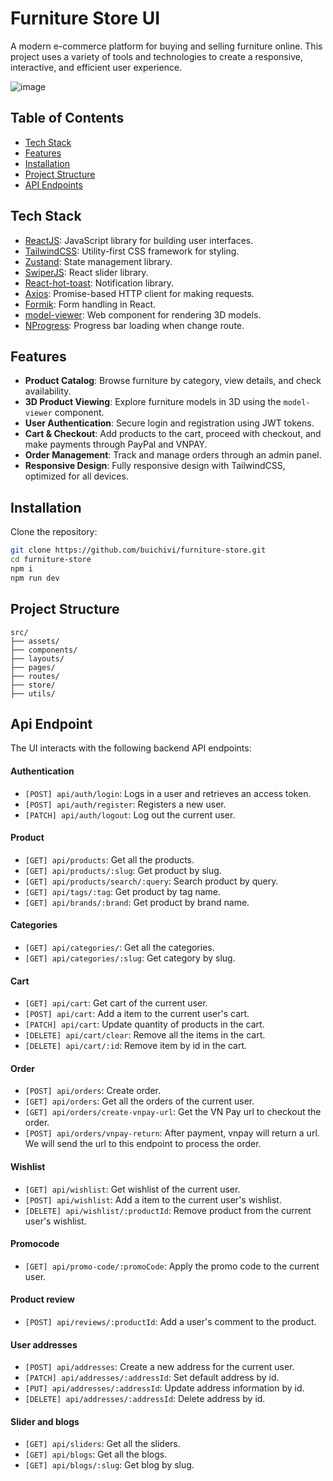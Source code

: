 # Furniture Store UI

A modern e-commerce platform for buying and selling furniture online. This project uses a variety of tools and technologies to create a responsive, interactive, and efficient user experience.

![image](https://github.com/user-attachments/assets/2865cbd5-cfc8-4997-b2c4-053f3204533d)


## Table of Contents

-   [Tech Stack](#tech-stack)
-   [Features](#features)
-   [Installation](#installation)
-   [Project Structure](#project-structure)
-   [API Endpoints](#api-endpoints)

## Tech Stack

-   [ReactJS](https://reactjs.org/): JavaScript library for building user interfaces.
-   [TailwindCSS](https://tailwindcss.com/): Utility-first CSS framework for styling.
-   [Zustand](https://zustand-demo.pmnd.rs/): State management library.
-   [SwiperJS](https://swiperjs.com/): React slider library.
-   [React-hot-toast](https://react-hot-toast.com/): Notification library.
-   [Axios](https://axios-http.com/): Promise-based HTTP client for making requests.
-   [Formik](https://formik.org/): Form handling in React.
-   [model-viewer](https://modelviewer.dev/): Web component for rendering 3D models.
-   [NProgress](https://ricostacruz.com/nprogress): Progress bar loading when change route.

## Features

-   **Product Catalog**: Browse furniture by category, view details, and check availability.
-   **3D Product Viewing**: Explore furniture models in 3D using the `model-viewer` component.
-   **User Authentication**: Secure login and registration using JWT tokens.
-   **Cart & Checkout**: Add products to the cart, proceed with checkout, and make payments through PayPal and VNPAY.
-   **Order Management**: Track and manage orders through an admin panel.
-   **Responsive Design**: Fully responsive design with TailwindCSS, optimized for all devices.

## Installation

Clone the repository:

```bash
git clone https://github.com/buichivi/furniture-store.git
cd furniture-store
npm i
npm run dev
```

## Project Structure

```plaintext
src/
├── assets/
├── components/
├── layouts/
├── pages/
├── routes/
├── store/
├── utils/
```

## Api Endpoint

The UI interacts with the following backend API endpoints:

#### Authentication

-   `[POST] api/auth/login`: Logs in a user and retrieves an access token.
-   `[POST] api/auth/register`: Registers a new user.
-   `[PATCH] api/auth/logout`: Log out the current user.

#### Product

-   `[GET] api/products`: Get all the products.
-   `[GET] api/products/:slug`: Get product by slug.
-   `[GET] api/products/search/:query`: Search product by query.
-   `[GET] api/tags/:tag`: Get product by tag name.
-   `[GET] api/brands/:brand`: Get product by brand name.

#### Categories

-   `[GET] api/categories/`: Get all the categories.
-   `[GET] api/categories/:slug`: Get category by slug.

#### Cart

-   `[GET] api/cart`: Get cart of the current user.
-   `[POST] api/cart`: Add a item to the current user's cart.
-   `[PATCH] api/cart`: Update quantity of products in the cart.
-   `[DELETE] api/cart/clear`: Remove all the items in the cart.
-   `[DELETE] api/cart/:id`: Remove item by id in the cart.

#### Order

-   `[POST] api/orders`: Create order.
-   `[GET] api/orders`: Get all the orders of the current user.
-   `[GET] api/orders/create-vnpay-url`: Get the VN Pay url to checkout the order.
-   `[POST] api/orders/vnpay-return`: After payment, vnpay will return a url. We will send the url to this endpoint to process the order.

#### Wishlist

-   `[GET] api/wishlist`: Get wishlist of the current user.
-   `[POST] api/wishlist`: Add a item to the current user's wishlist.
-   `[DELETE] api/wishlist/:productId`: Remove product from the current user's wishlist.

#### Promocode

-   `[GET] api/promo-code/:promoCode`: Apply the promo code to the current user.

#### Product review

-   `[POST] api/reviews/:productId`: Add a user's comment to the product.

#### User addresses

-   `[POST] api/addresses`: Create a new address for the current user.
-   `[PATCH] api/addresses/:addressId`: Set default address by id.
-   `[PUT] api/addresses/:addressId`: Update address information by id.
-   `[DELETE] api/addresses/:addressId`: Delete address by id.

#### Slider and blogs

-   `[GET] api/sliders`: Get all the sliders.
-   `[GET] api/blogs`: Get all the blogs.
-   `[GET] api/blogs/:slug`: Get blog by slug.

